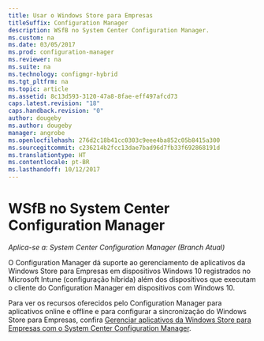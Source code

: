 ```yaml
---
title: Usar o Windows Store para Empresas
titleSuffix: Configuration Manager
description: WSfB no System Center Configuration Manager.
ms.custom: na
ms.date: 03/05/2017
ms.prod: configuration-manager
ms.reviewer: na
ms.suite: na
ms.technology: configmgr-hybrid
ms.tgt_pltfrm: na
ms.topic: article
ms.assetid: 8c13d593-3120-47a8-8fae-eff497afcd73
caps.latest.revision: "18"
caps.handback.revision: "0"
author: dougeby
ms.author: dougeby
manager: angrobe
ms.openlocfilehash: 276d2c18b41cc0303c9eee4ba852c05b8415a300
ms.sourcegitcommit: c236214b2fcc13dae7bad96d7fb33f692868191d
ms.translationtype: HT
ms.contentlocale: pt-BR
ms.lasthandoff: 10/12/2017
---
```

# <a name="wsfb-in-system-center-configuration-manager"></a>WSfB no System Center Configuration Manager

*Aplica-se a: System Center Configuration Manager (Branch Atual)*

O Configuration Manager dá suporte ao gerenciamento de aplicativos da Windows Store para Empresas em dispositivos Windows 10 registrados no Microsoft Intune (configuração híbrida) além dos dispositivos que executam o cliente do Configuration Manager em dispositivos com Windows 10.

Para ver os recursos oferecidos pelo Configuration Manager para aplicativos online e offline e para configurar a sincronização do Windows Store para Empresas, confira [Gerenciar aplicativos da Windows Store para Empresas com o System Center Configuration Manager](../../apps/deploy-use/manage-apps-from-the-windows-store-for-business.md).
